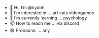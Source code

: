 - 👋 Hi, I’m @kydnh
- 👀 I’m interested in ... art cats videogames
- 🌱 I’m currently learning ... psychology 
- 📫 How to reach me ... via discord
- 😄 Pronouns: ... any

<!---
kydnh/kydnh is a ✨ special ✨ repository because its `README.md` (this file) appears on your GitHub profile.
You can click the Preview link to take a look at your changes.
--->
